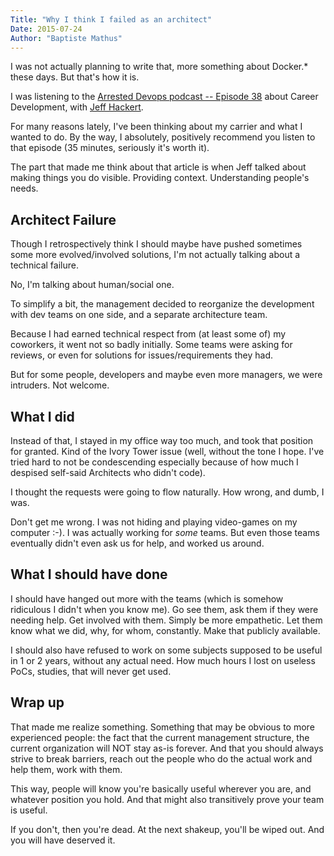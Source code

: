 ```yaml
---
Title: "Why I think I failed as an architect"
Date: 2015-07-24
Author: "Baptiste Mathus"
---
```


I was not actually planning to write that, more something about Docker.* these days.
But that's how it is.

I was listening to the [Arrested Devops podcast -- Episode 38](http://www.arresteddevops.com/career-devops/)
about Career Development, with [Jeff Hackert](https://twitter.com/jchackert).

For many reasons lately, I've been thinking about my carrier and what I wanted to do.
By the way, I absolutely, positively recommend you listen to that episode (35 minutes, seriously it's worth it).

The part that made me think about that article is when Jeff talked about making
things you do visible. Providing context. Understanding people's needs.

Architect Failure
-----------------

Though I retrospectively think I should maybe have pushed sometimes
some more evolved/involved solutions, I'm not actually talking about a technical failure.

No, I'm talking about human/social one.

To simplify a bit, the management decided to reorganize
the development with dev teams on one side, and a separate architecture team.

Because I had earned technical respect from (at least some of) my coworkers, it
went not so badly initially. Some teams were asking for reviews, or even for solutions
for issues/requirements they had.

But for some people, developers and maybe even more managers, we were intruders.
Not welcome.

What I did
----------

Instead of that, I stayed in my office way too much, and took that position for granted.
Kind of the Ivory Tower issue (well, without the tone I hope. I've tried hard to not be
condescending especially because of how much I despised self-said Architects who didn't code).

I thought the requests were going to flow naturally. How wrong, and dumb, I was.

Don't get me wrong. I was not hiding and playing video-games on my computer :-).
I was actually working for *some* teams. But even those teams eventually didn't
even ask us for help, and worked us around.

What I should have done
-----------------------

I should have hanged out more with the teams (which is somehow ridiculous I didn't when you know me).
Go see them, ask them if they were needing help. Get involved with them. Simply be more empathetic.
Let them know what we did, why, for whom, constantly. Make that publicly available.

I should also have refused to work on some subjects supposed to be useful in 1 or 2 years,
without any actual need. How much hours I lost on useless PoCs, studies, that will never get used.

Wrap up
-------

That made me realize something. Something that may be obvious to more experienced people:
the fact that the current management structure, the current organization will NOT stay as-is forever.
And that you should always strive to break barriers, reach out the people who do the actual work and help them, work with them.

This way, people will know you're basically useful wherever you are, and whatever position you hold.
And that might also transitively prove your team is useful.

If you don't, then you're dead. At the next shakeup, you'll be wiped out.
And you will have deserved it.
